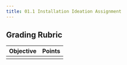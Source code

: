 ```yaml
---
title: 01.1 Installation Ideation Assignment
---
```


## Grading Rubric

| Objective | Points |
| --------- | ------ |
|           |        |
